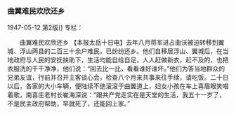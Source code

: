### 曲翼难民欢欣还乡

1947-05-12
第2版()
专栏：

　　曲翼难民欢欣还乡
    【本报太岳十日电】去年八月蒋军进占曲沃被迫转移到翼城、浮山两县的二百三十余户难民，已纷纷还乡。他们自移居浮山、翼城后，在当地政府与人民的安抚扶助下，生活均能自给自足，人人赶做新衣，赶不及的，也把衣服洗的干干净净，他们说：“回去比一比，看看谁好谁坏。”他们为答当地群众的兄弟友谊，行前并召开主客谈心会，检查八个月来共事来往手续，请吃饭。二十日以后，各家的大小车辆，便陆续不绝滚滚于曲翼道上，妇女小孩在车上喜眉眼笑唱着歌，南喜庄老村长崔海深说：“跟共产党走实在是天堂的生活，我五十一岁了，不是民主政府帮助，早就死了，还能回上家。”
